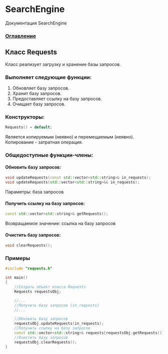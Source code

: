 
# SearchEngine
Документация SearchEngine

### [Оглавление](../index.md)

## Класс Requests
Класс реализует загрузку и хранение базы запросов.
### Выполняет следующие функции:
1. Обновляет базу запросов.
2. Хранит базу запросов.
3. Предоставляет ссылку на базу запросов.
4. Очищает базу запросов.
### Конструкторы:
```cpp
Requests() = default;
```
Является копируемым (неявно) и перемещаемым (неявно).\
Копирование - затратная операция.
### Общедоступные функции-члены:
#### Обновить базу запросов:
```cpp
void updateRequests(const std::vector<std::string>& in_requests);
void updateRequests(std::vector<std::string>&& in_requests);
```
Параметры: база запросов
#### Получить ссылку на базу запросов:
```cpp
const std::vector<std::string>& getRequests();
```
Возвращаемое значение: ссылка на базу запросов
#### Очистить базу запросов:
```cpp
void clearRequests();
```
### Примеры
```cpp
#include "requests.h"

int main()
{
    //Создать объект класса Requests
    Requests requestsObj;

    //...
    //Получить базу запросов (in_requests)
    //...

    //Обновить базу запросов
    requestsObj.updateRequests(in_requests);
    //Получить ссылку на базу запросов
    const std::vector<std::string>& requests{requestsObj.getRequests()};
    //Очистить базу запросов
    requestsObj.clearRequests();
}
```
